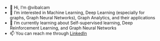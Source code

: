 - 👋 Hi, I’m @vibalcam
- 👀 I’m interested in Machine Learning, Deep Learning (especially for graphs, Graph Neural Networks), Graph Analytics, and their applications
- 🌱 I’m currently learning about Self-supervised learning, Deep Reinforcement Learning, and Graph Neural Networks
- 📫 You can reach me through [LinkedIn](https://www.linkedin.com/in/vicente-balmaseda/)

<!---
vibalcam/vibalcam is a ✨ special ✨ repository because its `README.md` (this file) appears on your GitHub profile.
You can click the Preview link to take a look at your changes.
--->
